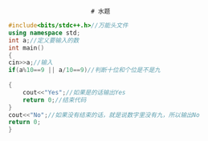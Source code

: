                                # 水题


```cpp
	#include<bits/stdc++.h>//万能头文件
	using namespace std;
	int a;//定义要输入的数
	int main()
	{
 	cin>>a;//输入
 	if(a%10==9 || a/10==9)//判断十位和个位是不是九
 
	{
 		cout<<"Yes";//如果是的话输出Yes
 		return 0;//结束代码
 	}
 	cout<<"No";//如果没有结束的话，就是说数字里没有九，所以输出No
 	return 0;
	}

```